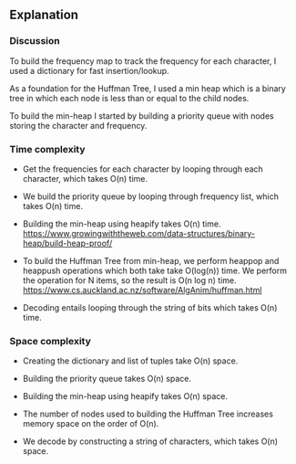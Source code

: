## Explanation

### Discussion
To build the frequency map to track the frequency for each character,
I used a dictionary for fast insertion/lookup.

As a foundation for the Huffman Tree, I used a min heap which is a 
binary tree in which each node is less than or equal to the child nodes.

To build the min-heap I started by building a priority queue with nodes
storing the character and frequency.

### Time complexity

* Get the frequencies for each character by looping through each character, which takes O(n) time.

* We build the priority queue by looping through frequency list, which takes O(n) time.

* Building the min-heap using heapify takes O(n) time.
  https://www.growingwiththeweb.com/data-structures/binary-heap/build-heap-proof/

* To build the Huffman Tree from min-heap, we perform heappop and heappush operations which both take 
  take O(log(n)) time. We perform the operation for N items, so the result is O(n log n) time.
  https://www.cs.auckland.ac.nz/software/AlgAnim/huffman.html

* Decoding entails looping through the string of bits which takes O(n) time.

### Space complexity

* Creating the dictionary and list of tuples take O(n) space.

* Building the priority queue takes O(n) space.

* Building the min-heap using heapify takes O(n) space.

* The number of nodes used to building the Huffman Tree increases memory space on the order of O(n).

* We decode by constructing a string of characters, which takes O(n) space.
